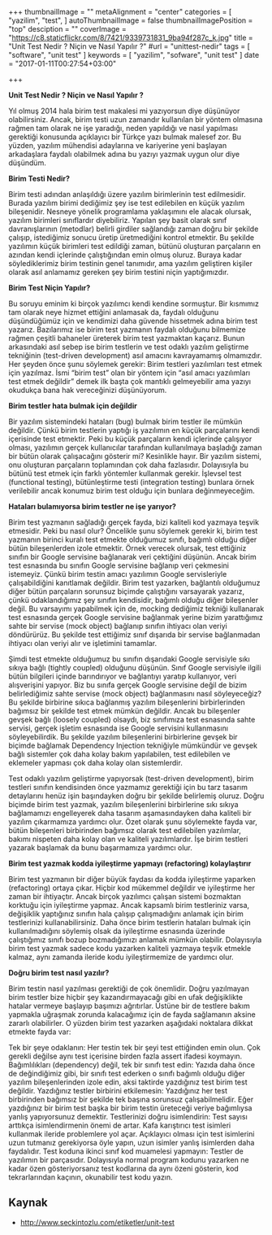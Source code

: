 +++
thumbnailImage = ""
metaAlignment = "center"
categories = [
  "yazilim",
  "test",
]
autoThumbnailImage = false
thumbnailImagePosition = "top"
desciption = ""
coverImage = "https://c8.staticflickr.com/8/7421/9339731831_9ba94f287c_k.jpg"
title = "Unit Test Nedir ? Niçin ve Nasıl Yapılır ?"
#url = "unittest-nedir"
tags = [
  "software",
  "unit test"
]
keywords = [
  "yazilim",
  "sofware",
  "unit test"
]
date = "2017-01-11T00:27:54+03:00"

+++

**Unit Test Nedir ? Niçin ve Nasıl Yapılır ?**

Yıl olmuş 2014 hala birim test makalesi mi yazıyorsun diye düşünüyor olabilirsiniz. Ancak, birim testi uzun zamandır kullanılan bir yöntem olmasına rağmen tam olarak ne işe yaradığı, neden yapıldığı ve nasıl yapılması gerektiği konusunda açıklayıcı bir Türkçe yazı bulmak malesef zor. Bu yüzden, yazılım mühendisi adaylarına ve kariyerine yeni başlayan arkadaşlara faydalı olabilmek adına bu yazıyı yazmak uygun olur diye düşündüm.

**Birim Testi Nedir?**

Birim testi adından anlaşıldığı üzere yazılım birimlerinin test edilmesidir. Burada yazılım birimi dediğimiz şey ise test edilebilen en küçük yazılım bileşenidir. Nesneye yönelik programlama yaklaşımını ele alacak olursak, yazılım birimleri sınıflardır diyebiliriz. Yapılan şey basit olarak sınıf davranışlarının (metodlar) belirli girdiler sağlandığı zaman doğru bir şekilde çalışıp, istediğimiz sonucu üretip üretmediğini kontrol etmektir. Bu şekilde yazılımın küçük birimleri test edildiği zaman, bütünü oluşturan parçaların en azından kendi içlerinde çalıştığından emin olmuş oluruz. Buraya kadar söylediklerimiz birim testinin genel tanımıdır, ama yazılım geliştiren kişiler olarak asıl anlamamız gereken şey birim testini niçin yaptığımızdır.

**Birim Test Niçin Yapılır?**

Bu soruyu eminim ki birçok yazılımcı kendi kendine sormuştur. Bir kısmımız tam olarak neye hizmet ettiğini anlamasak da, faydalı olduğunu düşündüğümüz için ve kendimizi daha güvende hissetmek adına birim test yazarız. Bazılarımız ise birim test yazmanın faydalı olduğunu bilmemize rağmen çeşitli bahaneler üreterek birim test yazmaktan kaçarız. Bunun arkasındaki asıl sebep ise birim testlerin ve test odaklı yazılım geliştirme tekniğinin (test-driven development) asıl amacını kavrayamamış olmamızdır. Her şeyden önce şunu söylemek gerekir: Birim testleri yazılımları test etmek için yazılmaz. İsmi “birim test” olan bir yöntem için “asıl amacı yazılımları test etmek değildir” demek ilk başta çok mantıklı gelmeyebilir ama yazıyı okudukça bana hak vereceğinizi düşünüyorum.

**Birim testler hata bulmak için değildir**

Bir yazılım sistemindeki hataları (bug) bulmak birim testler ile mümkün değildir. Çünkü birim testlerin yaptığı iş yazılımın en küçük parçalarını kendi içerisinde test etmektir. Peki bu küçük parçaların kendi içlerinde çalışıyor olması, yazılımın gerçek kullanıcılar tarafından kullanılmaya başladığı zaman bir bütün olarak çalışacağını gösterir mi? Kesinlikle hayır. Bir yazılım sistemi, onu oluşturan parçaların toplamından çok daha fazlasıdır. Dolayısıyla bu bütünü test etmek için farklı yöntemler kullanmak gerekir. İşlevsel test (functional testing), bütünleştirme testi (integration testing) bunlara örnek verilebilir ancak konumuz birim test olduğu için bunlara değinmeyeceğim.

**Hataları bulamıyorsa birim testler ne işe yarıyor?**

Birim test yazmanın sağladığı gerçek fayda, bizi kaliteli kod yazmaya teşvik etmesidir. Peki bu nasıl olur? Öncelikle şunu söylemek gerekir ki, birim test yazmanın birinci kuralı test etmekte olduğumuz sınıfı, bağımlı olduğu diğer bütün bileşenlerden izole etmektir. Örnek verecek olursak, test ettiğiniz sınıfın bir Google servisine bağlanarak veri çektiğini düşünün. Ancak birim test esnasında bu sınıfın Google servisine bağlanıp veri çekmesini istemeyiz. Çünkü birim testin amacı yazılımın Google servisleriyle çalışabildiğini kanıtlamak değildir. Birim test yazarken, bağlantılı olduğumuz diğer bütün parçaların sorunsuz biçimde çalıştığını varsayarak yazarız, çünkü odaklandığımız şey sınıfın kendisidir, bağımlı olduğu diğer bileşenler değil. Bu varsayımı yapabilmek için de, mocking dediğimiz tekniği kullanarak test esnasında gerçek Google servisine bağlanmak yerine bizim yarattığımız sahte bir servise (mock object) bağlanıp sınıfın ihtiyacı olan veriyi döndürürüz.  Bu şekilde test ettiğimiz sınıf dışarıda bir servise bağlanmadan ihtiyacı olan veriyi alır ve işletimini tamamlar.

Şimdi test etmekte olduğumuz bu sınıfın dışarıdaki Google servisiyle sıkı sıkıya bağlı (tightly coupled) olduğunu düşünün. Sınıf Google servisiyle ilgili bütün bilgileri içinde barındırıyor ve bağlantıyı yaratıp kullanıyor, veri alışverişini yapıyor. Biz bu sınıfa gerçek Google servisine değil de bizim belirlediğimiz sahte servise (mock object) bağlanmasını nasıl söyleyeceğiz? Bu şekilde birbirine sıkıca bağlanmış yazılım bileşenlerini birbirlerinden bağımsız bir şekilde test etmek mümkün değildir. Ancak bu bileşenler gevşek bağlı (loosely coupled) olsaydı, biz sınıfımıza test esnasında sahte servisi, gerçek işletim esnasında ise Google servisini kullanmasını söyleyebilirdik. Bu şekilde yazılım bileşenlerini birbirlerine gevşek bir biçimde bağlamak Dependency Injection tekniğiyle mümkündür ve gevşek bağlı sistemler çok daha kolay bakım yapılabilen, test edilebilen ve eklemeler yapması çok daha kolay olan sistemlerdir.

Test odaklı yazılım geliştirme yapıyorsak (test-driven development), birim testleri sınıfın kendisinden önce yazmamız gerektiği için bu tarz tasarım detaylarını henüz işin başındayken doğru bir şekilde belirlemiş oluruz. Doğru biçimde birim test yazmak, yazılım bileşenlerini birbirlerine sıkı sıkıya bağlamamızı engelleyerek daha tasarım aşamasındayken daha kaliteli bir yazılım çıkarmamıza yardımcı olur. Özet olarak şunu söylemekte fayda var, bütün bileşenleri birbirinden bağımsız olarak test edilebilen yazılımlar, bakımı nispeten daha kolay olan ve kaliteli yazılımlardır. İşe birim testleri yazarak başlamak da bunu başarmamıza yardımcı olur.

**Birim test yazmak kodda iyileştirme yapmayı (refactoring) kolaylaştırır**

Birim test yazmanın bir diğer büyük faydası da kodda iyileştirme yaparken (refactoring) ortaya çıkar. Hiçbir kod mükemmel değildir ve iyileştirme her zaman bir ihtiyaçtır. Ancak birçok yazılımcı çalışan sistemi bozmaktan korktuğu için iyileştirme yapmaz. Ancak kapsamlı birim testleriniz varsa, değişiklik yaptığınız sınıfın hala çalışıp çalışmadığını anlamak için birim testlerinizi kullanabilirsiniz. Daha önce birim testlerin hataları bulmak için kullanılmadığını söylemiş olsak da iyileştirme esnasında üzerinde çalıştığımız sınıfı bozup bozmadığımızı anlamak mümkün olabilir. Dolayısıyla birim test yazmak sadece kodu yazarken kaliteli yazmaya teşvik etmekle kalmaz, aynı zamanda ileride kodu iyileştirmemize de yardımcı olur.

**Doğru birim test nasıl yazılır?**

Birim testin nasıl yazılması gerektiği de çok önemlidir. Doğru yazılmayan birim testler bize hiçbir şey kazandırmayacağı gibi en ufak değişiklikte hatalar vermeye başlayıp başımızı ağrıtırlar. Üstüne bir de testlere bakım yapmakla uğraşmak zorunda kalacağımız için de fayda sağlamanın aksine zararlı olabilirler. O yüzden birim test yazarken aşağıdaki noktalara dikkat etmekte fayda var:

Tek bir şeye odaklanın: Her testin tek bir şeyi test ettiğinden emin olun. Çok gerekli değilse aynı test içerisine birden fazla assert ifadesi koymayın.
Bağımlılıkları (dependency) değil, tek bir sınıfı test edin: Yazıda daha önce de değindiğimiz gibi, bir sınıfı test ederken o sınıfı bağımlı olduğu diğer yazılım bileşenlerinden izole edin, aksi taktirde yazdığınız test birim test değildir.
Yazdığınız testler birbirini etkilemesin: Yazdığınız her test birbirinden bağımsız bir şekilde tek başına sorunsuz çalışabilmelidir. Eğer yazdığınız bir birim test başka bir birim testin üreteceği veriye bağımlıysa yanlış yapıyorsunuz demektir.
Testlerinizi doğru isimlendirin: Test sayısı arttıkça isimlendirmenin önemi de artar. Kafa karıştırıcı test isimleri kullanmak ileride problemlere yol açar. Açıklayıcı olması için test isimlerini uzun tutmanız gerekiyorsa öyle yapın, uzun isimler yanlış isimlerden daha faydalıdır.
Test koduna ikinci sınıf kod muamelesi yapmayın: Testler de yazılımın bir parçasıdır. Dolayısıyla normal program kodunu yazarken ne kadar özen gösteriyorsanız test kodlarına da aynı özeni gösterin, kod tekrarlarından kaçının, okunabilir test kodu yazın.

## Kaynak

- <http://www.seckintozlu.com/etiketler/unit-test>